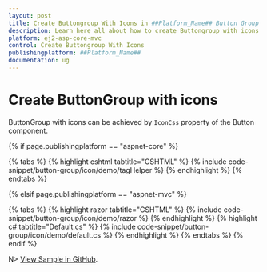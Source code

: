 ```yaml
---
layout: post
title: Create Buttongroup With Icons in ##Platform_Name## Button Group Control | Syncfusion
description: Learn here all about how to create Buttongroup with icons in Syncfusion ##Platform_Name## Button Group control of Syncfusion Essential JS 2 and more.
platform: ej2-asp-core-mvc
control: Create Buttongroup With Icons
publishingplatform: ##Platform_Name##
documentation: ug
---
```



# Create ButtonGroup with icons

ButtonGroup with icons can be achieved by `IconCss` property of the Button component.

{% if page.publishingplatform == "aspnet-core" %}

{% tabs %}
{% highlight cshtml tabtitle="CSHTML" %}
{% include code-snippet/button-group/icon/demo/tagHelper %}
{% endhighlight %}
{% endtabs %}

{% elsif page.publishingplatform == "aspnet-mvc" %}

{% tabs %}
{% highlight razor tabtitle="CSHTML" %}
{% include code-snippet/button-group/icon/demo/razor %}
{% endhighlight %}
{% highlight c# tabtitle="Default.cs" %}
{% include code-snippet/button-group/icon/demo/default.cs %}
{% endhighlight %}
{% endtabs %}
{% endif %}

N> [View Sample in GitHub](https://github.com/SyncfusionExamples/ASP-NET-Core-UG-Examples/tree/main/ButtonGroup/ButtonGroupHowToSample).